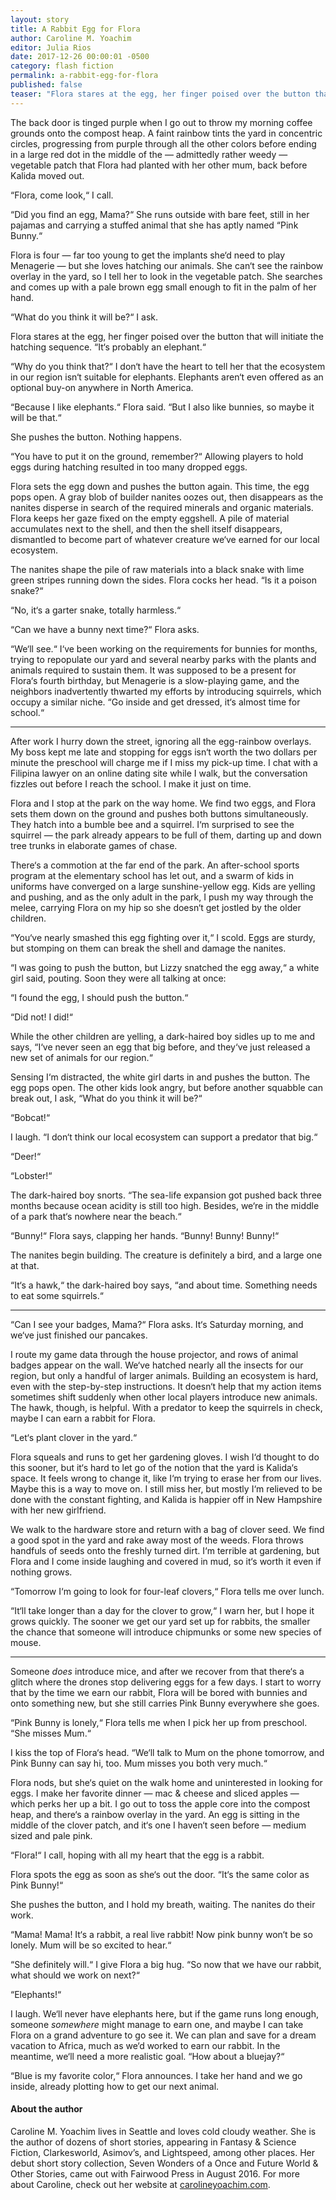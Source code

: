 ```yaml
---
layout: story
title: A Rabbit Egg for Flora
author: Caroline M. Yoachim
editor: Julia Rios
date: 2017-12-26 00:00:01 -0500
category: flash fiction
permalink: a-rabbit-egg-for-flora
published: false
teaser: "Flora stares at the egg, her finger poised over the button that will initiate the hatching sequence. 'It's probably an elephant.' "
---
```

The back door is tinged purple when I go out to throw my morning coffee grounds onto the compost heap. A faint rainbow tints the yard in concentric circles, progressing from purple through all the other colors before ending in a large red dot in the middle of the — admittedly rather weedy — vegetable patch that Flora had planted with her other mum, back before Kalida moved out.

“Flora, come look,“ I call.

“Did you find an egg, Mama?“ She runs outside with bare feet, still in her pajamas and carrying a stuffed animal that she has aptly named “Pink Bunny.“

Flora is four — far too young to get the implants she‘d need to play Menagerie — but she loves hatching our animals. She can‘t see the rainbow overlay in the yard, so I tell her to look in the vegetable patch. She searches and comes up with a pale brown egg small enough to fit in the palm of her hand.

“What do you think it will be?“ I ask.

Flora stares at the egg, her finger poised over the button that will initiate the hatching sequence. “It‘s probably an elephant.“

“Why do you think that?“ I don‘t have the heart to tell her that the ecosystem in our region isn‘t suitable for elephants. Elephants aren‘t even offered as an optional buy-on anywhere in North America.

“Because I like elephants.“ Flora said. “But I also like bunnies, so maybe it will be that.“

She pushes the button. Nothing happens.

“You have to put it on the ground, remember?“ Allowing players to hold eggs during hatching resulted in too many dropped eggs.

Flora sets the egg down and pushes the button again. This time, the egg pops open. A gray blob of builder nanites oozes out, then disappears as the nanites disperse in search of the required minerals and organic materials. Flora keeps her gaze fixed on the empty eggshell. A pile of material accumulates next to the shell, and then the shell itself disappears, dismantled to become part of whatever creature we‘ve earned for our local ecosystem.

The nanites shape the pile of raw materials into a black snake with lime green stripes running down the sides. Flora cocks her head. “Is it a poison snake?“

“No, it‘s a garter snake, totally harmless.“

“Can we have a bunny next time?“ Flora asks.

“We‘ll see.“ I‘ve been working on the requirements for bunnies for months, trying to repopulate our yard and several nearby parks with the plants and animals required to sustain them. It was supposed to be a present for Flora‘s fourth birthday, but Menagerie is a slow-playing game, and the neighbors inadvertently thwarted my efforts by introducing squirrels, which occupy a similar niche. “Go inside and get dressed, it‘s almost time for school.“

---- 

After work I hurry down the street, ignoring all the egg-rainbow overlays. My boss kept me late and stopping for eggs isn‘t worth the two dollars per minute the preschool will charge me if I miss my pick-up time. I chat with a Filipina lawyer on an online dating site while I walk, but the conversation fizzles out before I reach the school. I make it just on time.

Flora and I stop at the park on the way home. We find two eggs, and Flora sets them down on the ground and pushes both buttons simultaneously. They hatch into a bumble bee and a squirrel. I‘m surprised to see the squirrel — the park already appears to be full of them, darting up and down tree trunks in elaborate games of chase.

There‘s a commotion at the far end of the park. An after-school sports program at the elementary school has let out, and a swarm of kids in uniforms have converged on a large sunshine-yellow egg. Kids are yelling and pushing, and as the only adult in the park, I push my way through the melee, carrying Flora on my hip so she doesn‘t get jostled by the older children.

“You‘ve nearly smashed this egg fighting over it,“ I scold. Eggs are sturdy, but stomping on them can break the shell and damage the nanites.

“I was going to push the button, but Lizzy snatched the egg away,“ a white girl said, pouting. Soon they were all talking at once:

“I found the egg, I should push the button.“

“Did not! I did!“

While the other children are yelling, a dark-haired boy sidles up to me and says, “I‘ve never seen an egg that big before, and they‘ve just released a new set of animals for our region.“

Sensing I‘m distracted, the white girl darts in and pushes the button. The egg pops open. The other kids look angry, but before another squabble can break out, I ask, “What do you think it will be?“

“Bobcat!“

I laugh. “I don‘t think our local ecosystem can support a predator that big.“

“Deer!“

“Lobster!“

The dark-haired boy snorts. “The sea-life expansion got pushed back three months because ocean acidity is still too high. Besides, we‘re in the middle of a park that‘s nowhere near the beach.“

“Bunny!“ Flora says, clapping her hands. “Bunny! Bunny! Bunny!“

The nanites begin building. The creature is definitely a bird, and a large one at that.

“It‘s a hawk,“ the dark-haired boy says, “and about time. Something needs to eat some squirrels.“

---- 

“Can I see your badges, Mama?“ Flora asks. It‘s Saturday morning, and we‘ve just finished our pancakes.

I route my game data through the house projector, and rows of animal badges appear on the wall. We‘ve hatched nearly all the insects for our region, but only a handful of larger animals. Building an ecosystem is hard, even with the step-by-step instructions. It doesn‘t help that my action items sometimes shift suddenly when other local players introduce new animals. The hawk, though, is helpful. With a predator to keep the squirrels in check, maybe I can earn a rabbit for Flora.

“Let‘s plant clover in the yard.“

Flora squeals and runs to get her gardening gloves. I wish I‘d thought to do this sooner, but it‘s hard to let go of the notion that the yard is Kalida‘s space. It feels wrong to change it, like I‘m trying to erase her from our lives. Maybe this is a way to move on. I still miss her, but mostly I‘m relieved to be done with the constant fighting, and Kalida is happier off in New Hampshire with her new girlfriend.

We walk to the hardware store and return with a bag of clover seed. We find a good spot in the yard and rake away most of the weeds. Flora throws handfuls of seeds onto the freshly turned dirt. I‘m terrible at gardening, but Flora and I come inside laughing and covered in mud, so it‘s worth it even if nothing grows.

“Tomorrow I‘m going to look for four-leaf clovers,“ Flora tells me over lunch.

“It‘ll take longer than a day for the clover to grow,“ I warn her, but I hope it grows quickly. The sooner we get our yard set up for rabbits, the smaller the chance that someone will introduce chipmunks or some new species of mouse.

---- 

Someone _does_ introduce mice, and after we recover from that there‘s a glitch where the drones stop delivering eggs for a few days. I start to worry that by the time we earn our rabbit, Flora will be bored with bunnies and onto something new, but she still carries Pink Bunny everywhere she goes.

“Pink Bunny is lonely,“ Flora tells me when I pick her up from preschool. “She misses Mum.“

I kiss the top of Flora‘s head. “We‘ll talk to Mum on the phone tomorrow, and Pink Bunny can say hi, too. Mum misses you both very much.“

Flora nods, but she‘s quiet on the walk home and uninterested in looking for eggs. I make her favorite dinner — mac & cheese and sliced apples — which perks her up a bit. I go out to toss the apple core into the compost heap, and there‘s a rainbow overlay in the yard. An egg is sitting in the middle of the clover patch, and it‘s one I haven‘t seen before — medium sized and pale pink.

“Flora!“ I call, hoping with all my heart that the egg is a rabbit.

Flora spots the egg as soon as she‘s out the door. “It‘s the same color as Pink Bunny!“

She pushes the button, and I hold my breath, waiting. The nanites do their work.

“Mama! Mama! It‘s a rabbit, a real live rabbit! Now pink bunny won‘t be so lonely. Mum will be so excited to hear.“

“She definitely will.“ I give Flora a big hug. “So now that we have our rabbit, what should we work on next?“

“Elephants!“

I laugh. We‘ll never have elephants here, but if the game runs long enough, someone _somewhere_ might manage to earn one, and maybe I can take Flora on a grand adventure to go see it. We can plan and save for a dream vacation to Africa, much as we‘d worked to earn our rabbit. In the meantime, we‘ll need a more realistic goal. “How about a bluejay?“

“Blue is my favorite color,“ Flora announces. I take her hand and we go inside, already plotting how to get our next animal.

#### About the author

Caroline M. Yoachim lives in Seattle and loves cold cloudy weather. She is the author of dozens of short stories, appearing in Fantasy & Science Fiction, Clarkesworld, Asimov’s, and Lightspeed, among other places. Her debut short story collection, Seven Wonders of a Once and Future World & Other Stories, came out with Fairwood Press in August 2016. For more about Caroline, check out her website at [carolineyoachim.com][1].

[1]:	http://carolineyoachim.com/